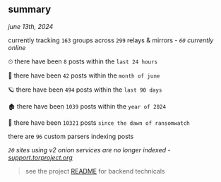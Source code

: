 
## summary
_june 13th, 2024_

currently tracking `163` groups across `299` relays & mirrors - _`60` currently online_

⏲ there have been `8` posts within the `last 24 hours`

🦈 there have been `42` posts within the `month of june`

🪐 there have been `494` posts within the `last 90 days`

🏚 there have been `1039` posts within the `year of 2024`

🦕 there have been `10321` posts `since the dawn of ransomwatch`

there are `96` custom parsers indexing posts

_`20` sites using v2 onion services are no longer indexed - [support.torproject.org](https://support.torproject.org/onionservices/v2-deprecation/)_

> see the project [README](https://github.com/joshhighet/ransomwatch#ransomwatch--) for backend technicals
